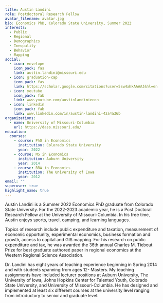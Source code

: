 ```yaml
---
title: Austin Landini
role: Postdoctoral Research Fellow
avatar_filename: avatar.jpg
bio: Economics PhD, Colorado State University, Summer 2022
interests:
  - Public
  - Regional
  - Demographics
  - Inequality
  - Behavior
  - Mapping
social:
  - icon: envelope
    icon_pack: fas
    link: austin.landini@missouri.edu
  - icon: graduation-cap
    icon_pack: fas
    link: https://scholar.google.com/citations?user=5sw4xhkAAAAJ&hl=en
  - icon: youtube
    icon_pack: fab
    link: www.youtube.com/austinlandiniecon
  - icon: linkedin
    icon_pack: fab
    link: www.linkedin.com/in/austin-landini-42a4a36b
organizations:
  - name: University of Missouri-Columbia
    url: https://dass.missouri.edu/
education:
  courses:
    - course: PhD in Economics
      institution: Colorado State University
      year: 2022
    - course: MS in Economics
      institution: Auburn University
      year: 2014
    - course: BBA in Economics
      institution: The University of Iowa
      year: 2012
email: ""
superuser: true
highlight_name: true
---
```

Austin Landini is a Summer 2022 Economics PhD graduate from Colorado State University. For the 2022-2023 academic year, he is a Post Doctoral Research Fellow at the University of Missouri-Columbia. In his free time, Austin enjoys sports, travel, camping, and learning languages.

Topics of research include public expenditure and taxation, measurement of economic opportunity, experimental economics, business formation and growth, access to capital and GIS mapping. For his research on public expenditure and tax, he was awarded the 36th annual Charles M. Tiebout Prize for best graduate authored paper in regional economics at the Western Regional Science Association.

Dr. Landini has eight years of teaching experience beginning in Spring 2014 and with students spanning from ages 12- Masters. My teaching assignments have included lecturer positions at Auburn University, The University of Iowa, Johns Hopkins Center for Talented Youth, Colorado State University, and University of Missouri-Columbia. He has designed and implemented at least six different courses at the university level ranging from introductory to senior and graduate level.